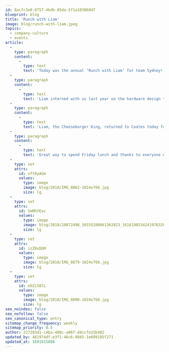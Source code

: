 ```yaml
---
id: 8acfc3e8-8757-4bdb-85da-5f1a103068d7
blueprint: blog
title: 'Runch with Liam'
image: blog/runch-with-liam.jpeg
topics:
  - company-culture
  - events
article:
  -
    type: paragraph
    content:
      -
        type: text
        text: 'Today was the annual ‘Runch with Liam’ for team Sydney!'
  -
    type: paragraph
    content:
      -
        type: text
        text: 'Liam interned with us last year on the hardware design team. Every day, rain hail or shine, Liam would run 2km to our nearest McDonald’s to eat 3 cheeseburgers for lunch and then run the 2km back – in his work clothes!! To celebrate his last day with us last year, a group ran to McDonald’s with Liam for a cheese-y lunch and voilà, it’s now an annual event!'
  -
    type: paragraph
    content:
      -
        type: text
        text: 'Liam, the Cheeseburger King, returned to Coates today for what’s now called, the ‘Runch with Liam’ and was joined by lots of the Sydney crew.'
  -
    type: paragraph
    content:
      -
        type: text
        text: 'Great way to spend Friday lunch and thanks to everyone who got involved!! We already can’t wait for next year’s ‘Runch with Liam’!'
  -
    type: set
    attrs:
      id: vft0yAGm
      values:
        type: image
        image: blog/2018/IMG_8862-1024x768.jpg
        size: lg
  -
    type: set
    attrs:
      id: SmMhYEaz
      values:
        type: image
        image: blog/2018/28872498_10155280661362823_1616198534241976320_o-1024x768.jpg
        size: lg
  -
    type: set
    attrs:
      id: izZ8xDGM
      values:
        type: image
        image: blog/2018/IMG_8879-1024x768.jpg
        size: lg
  -
    type: set
    attrs:
      id: oDZi58lL
      values:
        type: image
        image: blog/2018/IMG_8800-1024x768.jpg
        size: lg
seo_noindex: false
seo_nofollow: false
seo_canonical_type: entry
sitemap_change_frequency: weekly
sitemap_priority: 0.5
author: 227293d1-c4ba-400c-a06f-d4ccfe15b482
updated_by: 481974df-e3f1-46c6-9945-1e609185f271
updated_at: 1691915886
---
```

